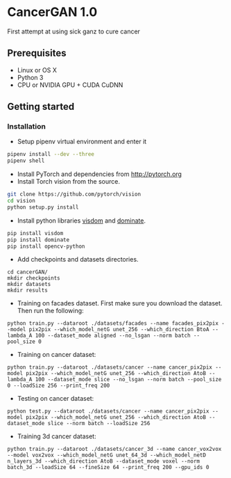 # CancerGAN 1.0

First attempt at using sick ganz to cure cancer

## Prerequisites
- Linux or OS X
- Python 3
- CPU or NVIDIA GPU + CUDA CuDNN

## Getting started
### Installation
- Setup pipenv virtual environment and enter it
```bash
pipenv install --dev --three
pipenv shell
```
- Install PyTorch and dependencies from http://pytorch.org
- Install Torch vision from the source.
```bash
git clone https://github.com/pytorch/vision
cd vision
python setup.py install
```
- Install python libraries [visdom](https://github.com/facebookresearch/visdom) and [dominate](https://github.com/Knio/dominate).
```bash
pip install visdom
pip install dominate
pip install opencv-python
```
- Add checkpoints and datasets directories.
```
cd cancerGAN/
mkdir checkpoints
mkdir datasets
mkdir results
```
- Training on facades dataset. First make sure you download the dataset. Then run the following:
```
python train.py --dataroot ./datasets/facades --name facades_pix2pix --model pix2pix --which_model_netG unet_256 --which_direction BtoA --lambda_A 100 --dataset_mode aligned --no_lsgan --norm batch --pool_size 0
```
- Training on cancer dataset:
```
python train.py --dataroot ./datasets/cancer --name cancer_pix2pix --model pix2pix --which_model_netG unet_256 --which_direction AtoB --lambda_A 100 --dataset_mode slice --no_lsgan --norm batch --pool_size 0 --loadSize 256 --print_freq 200
```
- Testing on cancer dataset:
```
python test.py --dataroot ./datasets/cancer --name cancer_pix2pix --model pix2pix --which_model_netG unet_256 --which_direction AtoB --dataset_mode slice --norm batch --loadSize 256
```
- Training 3d cancer dataset:
```
python train.py --dataroot ./datasets/cancer_3d --name cancer_vox2vox --model vox2vox --which_model_netG unet_64_3d --which_model_netD n_layers_3d --which_direction AtoB --dataset_mode voxel --norm batch_3d --loadSize 64 --fineSize 64 --print_freq 200 --gpu_ids 0
```
